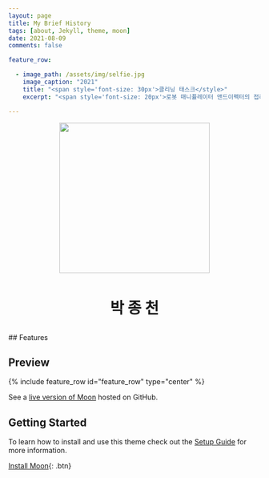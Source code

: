 ```yaml
---
layout: page
title: My Brief History
tags: [about, Jekyll, theme, moon]
date: 2021-08-09
comments: false

feature_row:

  - image_path: /assets/img/selfie.jpg
    image_caption: "2021"
    title: "<span style='font-size: 30px'>클리닝 태스크</style>"
    excerpt: "<span style='font-size: 20px'>로봇 매니퓰레이터 앤드이펙터의 접촉력을 추정하고 추정된 접촉력을 활용한 클리닝 태스크"

---
```

    
<p align="center"><img src="/assets/img/selfie.jpg" width="300"></p><br>
<p align="center"><span style='font-size: 30px'><b>박 종 천</b></span></p><br>
## Features

## Preview

{% include feature_row id="feature_row" type="center" %}
    
See a [live version of Moon](http://taylantatli.github.io/Moon) hosted on GitHub.

## Getting Started

To learn how to install and use this theme check out the [Setup Guide](http://taylantatli.me/Moon/moon-theme/) for more information.
      
[Install Moon](https://github.com/TaylanTatli/Moon){: .btn}
